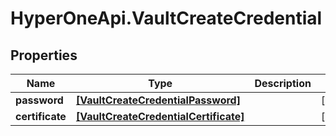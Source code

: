 # HyperOneApi.VaultCreateCredential

## Properties
Name | Type | Description | Notes
------------ | ------------- | ------------- | -------------
**password** | [**[VaultCreateCredentialPassword]**](VaultCreateCredentialPassword.md) |  | [optional] 
**certificate** | [**[VaultCreateCredentialCertificate]**](VaultCreateCredentialCertificate.md) |  | [optional] 


